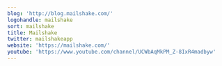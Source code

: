 ```yaml
---
blog: 'http://blog.mailshake.com/'
logohandle: mailshake
sort: mailshake
title: Mailshake
twitter: mailshakeapp
website: 'https://mailshake.com/'
youtube: 'https://www.youtube.com/channel/UCWbAqMkPM_Z-8IxR4madbyw'
---
```

